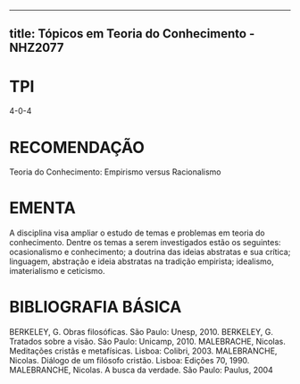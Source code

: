
---
title: Tópicos em Teoria do Conhecimento - NHZ2077 
---

# TPI

4-0-4

# RECOMENDAÇÃO

Teoria do Conhecimento: Empirismo versus Racionalismo

# EMENTA

A disciplina visa ampliar o estudo de temas e problemas em teoria do conhecimento. Dentre os temas a serem investigados estão os seguintes: ocasionalismo e conhecimento; a doutrina das ideias abstratas e sua crítica; linguagem, abstração e ideia abstratas na tradição empirista; idealismo, imaterialismo e ceticismo.

# BIBLIOGRAFIA BÁSICA

BERKELEY, G. Obras filosóficas. São Paulo: Unesp, 2010.
BERKELEY, G. Tratados sobre a visão. São Paulo: Unicamp, 2010.
MALEBRACHE, Nicolas. Meditações cristãs e metafísicas. Lisboa: Colibri, 2003.
MALEBRANCHE, Nicolas. Diálogo de um filósofo cristão. Lisboa: Edições 70, 1990.
MALEBRANCHE, Nicolas. A busca da verdade. São Paulo: Paulus, 2004
        